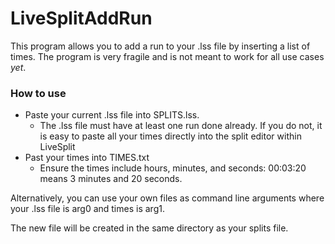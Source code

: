 # LiveSplitAddRun

This program allows you to add a run to your .lss file by inserting a list of times. The program is very fragile and is not meant to work for all use cases *yet*.

### How to use

- Paste your current .lss file into SPLITS.lss.
  - The .lss file must have at least one run done already. If you do not, it is easy to paste all your times directly into the split editor within LiveSplit
- Past your times into TIMES.txt
  - Ensure the times include hours, minutes, and seconds: 00:03:20 means 3 minutes and 20 seconds.

Alternatively, you can use your own files as command line arguments where your .lss file is arg0 and times is arg1.

The new file will be created in the same directory as your splits file.
